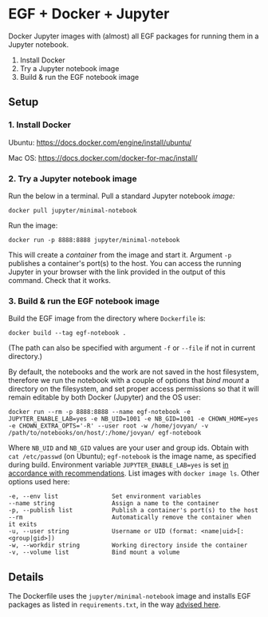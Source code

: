 # EGF + Docker + Jupyter

Docker Jupyter images with (almost) all EGF packages for running them in a Jupyter notebook.

1. Install Docker
2. Try a Jupyter notebook image
3. Build & run the EGF notebook image


## Setup

### 1. Install Docker

Ubuntu: https://docs.docker.com/engine/install/ubuntu/

Mac OS: https://docs.docker.com/docker-for-mac/install/


### 2. Try a Jupyter notebook image

Run the below in a terminal. Pull a standard Jupyter notebook *image:*
```
docker pull jupyter/minimal-notebook
```

Run the image:
```
docker run -p 8888:8888 jupyter/minimal-notebook
```
This will create a *container* from the image and start it. Argument `-p` publishes a container's port(s) to the host. You can access the running Jupyter in your browser with the link provided in the output of this command. Check that it works.


### 3. Build & run the EGF notebook image

Build the EGF image from the directory where `Dockerfile` is:
```
docker build --tag egf-notebook .
```
(The path can also be specified with argument `-f` or `--file` if not in current directory.)


By default, the notebooks and the work are not saved in the host filesystem, therefore we run the notebook with a couple of options that *bind mount* a directory on the filesystem, and set proper access permissions so that it will remain editable by both Docker (Jupyter) and the OS user:
```
docker run --rm -p 8888:8888 --name egf-notebook -e JUPYTER_ENABLE_LAB=yes -e NB_UID=1001 -e NB_GID=1001 -e CHOWN_HOME=yes -e CHOWN_EXTRA_OPTS='-R' --user root -w /home/jovyan/ -v /path/to/notebooks/on/host/:/home/jovyan/ egf-notebook
```
Where `NB_UID` and `NB_GID` values are your user and group ids. Obtain with `cat /etc/passwd` (on Ubuntu); `egf-notebook` is the image name, as specified during build. Environment variable `JUPYTER_ENABLE_LAB=yes` is set [in accordance with recommendations](https://github.com/jupyter/docker-stacks#jupyter-notebook-deprecation-notice). List images with `docker image ls`. Other options used here:
```
-e, --env list               Set environment variables
--name string                Assign a name to the container
-p, --publish list           Publish a container's port(s) to the host
--rm                         Automatically remove the container when it exits
-u, --user string            Username or UID (format: <name|uid>[:<group|gid>])
-w, --workdir string         Working directory inside the container
-v, --volume list            Bind mount a volume
```


## Details

The Dockerfile uses the `jupyter/minimal-notebook` image and installs EGF packages as listed in `requirements.txt`, in the way [advised here](https://github.com/docker-library/docs/tree/master/python#how-to-use-this-image).
